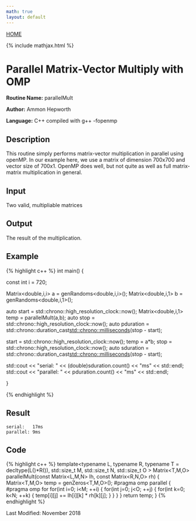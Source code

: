 ```yaml
---
math: true
layout: default
---
```

<a href="https://ammonhepworth.github.io/MATH4610/index">HOME</a>

{% include mathjax.html %}

# Parallel Matrix-Vector Multiply with OMP

**Routine Name:** parallelMult

**Author:** Ammon Hepworth

**Language:** C++ compiled with g++ -fopenmp


## Description

This routine simply performs matrix-vector multiplication in parallel using openMP. In our example here, we use a matrix of dimension 700x700 and vector size of 700x1. OpenMP does well, but not quite as well as full matrix-matrix multiplication in general.

## Input

Two valid, multipliable matrices

## Output

The result of the multiplication.

## Example

{% highlight c++ %}
int main() 
{

  const int i = 720;

  Matrix<double,i,i> a = genRandoms<double,i,i>();
  Matrix<double,i,1> b = genRandoms<double,i,1>();

  auto start = std::chrono::high_resolution_clock::now();
  Matrix<double,i,1> temp =  parallelMult(a,b);
  auto stop = std::chrono::high_resolution_clock::now();
  auto pduration = std::chrono::duration_cast<std::chrono::milliseconds>(stop - start); 

  start = std::chrono::high_resolution_clock::now();
  temp = a*b;
  stop = std::chrono::high_resolution_clock::now();
  auto sduration = std::chrono::duration_cast<std::chrono::milliseconds>(stop - start); 

  std::cout << "serial:   " << (double)sduration.count() << "ms" << std::endl;
  std::cout << "parallel: " << pduration.count() << "ms" << std::endl;

}

{% endhighlight %}

## Result
```
serial:   17ms
parallel: 9ms
```

## Code

{% highlight c++ %}
template<typename L, typename R, typename T = decltype(L()*R()), std::size_t M, std::size_t N, std::size_t O >
Matrix<T,M,O> parallelMult(const Matrix<L,M,N> lh, const Matrix<R,N,O> rh)
{
  Matrix<T,M,O> temp = genZeros<T,M,O>();
#pragma omp parallel
  {
#pragma omp for
    for(int i=0; i<M; ++i)
    {
      for(int j=0; j<O; ++j)
      {
        for(int k=0; k<N; ++k)
        {
          temp[i][j] += lh[i][k] * rh[k][j];
        }
      }
    }
  }
  return temp;
}
{% endhighlight %}

Last Modified: November 2018
